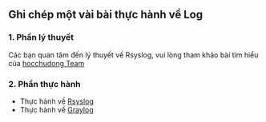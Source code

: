 ## Ghi chép một vài bài thực hành về Log

### 1. Phần lý thuyết

Các bạn quan tâm đến lý thuyết về Rsyslog, vui lòng tham khảo bài tìm hiểu của [hocchudong Team](https://github.com/hocchudong/Syslog)

### 2. Phần thực hành

- Thực hành về [Rsyslog](rsyslog)
- Thực hành về [Graylog](graylog)